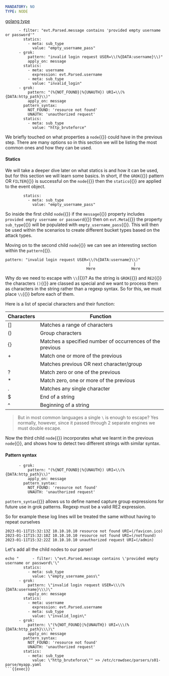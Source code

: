 ```yaml
MANDATORY: NO
TYPE: NODE
```

[golang type](https://pkg.go.dev/github.com/crowdsecurity/crowdsec@v1.4.4/pkg/parser#Node)

```yaml{1,8,17}
      - filter: "evt.Parsed.message contains 'provided empty username or password'"
        statics:
          - meta: sub_type
            value: "empty_username_pass"
      - grok:
          pattern: "invalid login request USER=\\(%{DATA:username}\\)"
          apply_on: message
        statics:
          - meta: username
            expression: evt.Parsed.username
          - meta: sub_type
            value: "invalid_login"
      - grok:
          pattern: "(%{NOT_FOUND}|%{UNAUTH}) URI=\\(%{DATA:http_path}\\)"
          apply_on: message
        pattern_syntax:
          NOT_FOUND: 'resource not found'
          UNAUTH: 'unauthorized request'
        statics:
          - meta: sub_type
            value: "http_bruteforce"
```

We briefly touched on what properties a `node`{{}} could have in the previous step. There are many options so in this section we will be listing the most common ones and how they can be used.

#### Statics

We will take a deeper dive later on what statics is and how it can be used, but for this section we will learn some basics. In short, if the `GROK`{{}} pattern OR `FILTER`{{}} is successful on the `node`{{}} then the `statics`{{}} are applied to the event object.

```yaml{2,3}
        statics:
          - meta: sub_type
            value: "empty_username_pass"
```

So inside the first child `node`{{}} if the `message`{{}} property includes `provided empty username or password`{{}} then on `evt.Meta`{{}} the property `sub_type`{{}} will be populated with `empty_username_pass`{{}}. This will then be used within the scenarios to create different bucket types based on the attack types.

Moving on to the second child `node`{{}} we can see an interesting section within the `pattern`{{}}.

```
pattern: "invalid login request USER=\\(%{DATA:username}\\)"
                                     |                   |
                                    Here                Here
```

Why do we need to escape with `\\`{{}}? As the string is `GROK`{{}} and `RE2`{{}} the characters `()`{{}} are classed as special and we want to process them as characters in the string rather than a regexp syntax. So for this, we must place `\\`{{}} before each of them.

Here is a list of special characters and their function:

Characters | Function
---|---
[] | Matches a range of characters
() | Group characters
{} | Matches a specified number of occurrences of the previous
+ | Match one or more of the previous
| | Matches previous OR next character/group
? | Match zero or one of the previous
* | Match zero, one or more of the previous
. | Matches any single character
$ | End of a string
^ | Beginning of a string

>But in most common languages a single `\` is enough to escape? Yes normally, however, since it passed through 2 separate engines we must double escape.

Now the third child `node`{{}} incorporates what we learnt in the previous `node`{{}}, and shows how to detect two different strings with similar syntax.

#### Pattern syntax

```yaml{4,5,6}
      - grok:
          pattern: "(%{NOT_FOUND}|%{UNAUTH}) URI=\\(%{DATA:http_path}\\)"
          apply_on: message
        pattern_syntax:
          NOT_FOUND: 'resource not found'
          UNAUTH: 'unauthorized request'
```

`pattern_syntax`{{}} allows us to define named capture group expressions for future use in grok patterns. Regexp must be a valid RE2 expression.

So for example these log lines will be treated the same without having to repeat ourselves
```
2023-01-11T15:32:13Z 10.10.10.10 resource not found URI=(/favicon.ico)
2023-01-11T15:32:18Z 10.10.10.10 resource not found URI=(/notfound)
2023-01-11T15:32:22Z 10.10.10.10 unauthorized request URI=(/admin)
```

Let's add all the child nodes to our parser!
```
echo "      - filter: \"evt.Parsed.message contains \'provided empty username or password\'\"
        statics:
          - meta: sub_type
            value: \"empty_username_pass\"
      - grok:
          pattern: \"invalid login request USER=\\\(%{DATA:username}\\\)\"
          apply_on: message
        statics:
          - meta: username
            expression: evt.Parsed.username
          - meta: sub_type
            value: \"invalid_login\"
      - grok:
          pattern: \"(%{NOT_FOUND}|%{UNAUTH}) URI=\\\(%{DATA:http_path}\\\)\"
          apply_on: message
        pattern_syntax:
          NOT_FOUND: 'resource not found'
          UNAUTH: 'unauthorized request'
        statics:
          - meta: sub_type
            value: \"http_bruteforce\"" >> /etc/crowdsec/parsers/s01-parse/myapp.yaml
```{{exec}}
